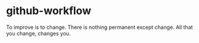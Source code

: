 # github-workflow

To improve is to change.
There is nothing permanent except change. 
All that you change, changes you.